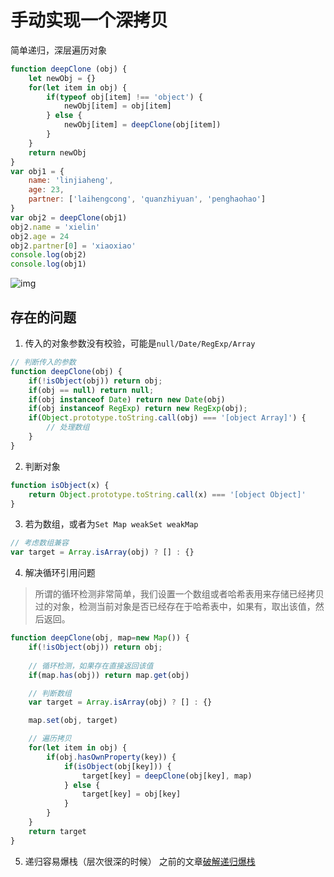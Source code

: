 # 手动实现一个深拷贝
简单递归，深层遍历对象
```js
function deepClone (obj) {
    let newObj = {}
    for(let item in obj) {
        if(typeof obj[item] !== 'object') {
            newObj[item] = obj[item]
        } else {
            newObj[item] = deepClone(obj[item])
        }
    }
    return newObj
}
var obj1 = {
    name: 'linjiaheng',
    age: 23,
    partner: ['laihengcong', 'quanzhiyuan', 'penghaohao']
}
var obj2 = deepClone(obj1)
obj2.name = 'xielin'
obj2.age = 24
obj2.partner[0] = 'xiaoxiao'
console.log(obj2)
console.log(obj1)
```
![img](/dovis-blog/other/29.png)

## 存在的问题
1. 传入的对象参数没有校验，可能是`null/Date/RegExp/Array`
```js
// 判断传入的参数
function deepClone(obj) {
    if(!isObject(obj)) return obj;
    if(obj == null) return null;
    if(obj instanceof Date) return new Date(obj)
    if(obj instanceof RegExp) return new RegExp(obj);
    if(Object.prototype.toString.call(obj) === '[object Array]') {
        // 处理数组
    }
}
```

2. 判断对象
```js
function isObject(x) {
    return Object.prototype.toString.call(x) === '[object Object]'
}
```

3. 若为数组，或者为`Set Map weakSet weakMap`
```js
// 考虑数组兼容
var target = Array.isArray(obj) ? [] : {}
```

4. 解决循环引用问题
> 所谓的循环检测非常简单，我们设置一个数组或者哈希表用来存储已经拷贝过的对象，检测当前对象是否已经存在于哈希表中，如果有，取出该值，然后返回。

```js
function deepClone(obj, map=new Map()) {
    if(!isObject(obj)) return obj;
    
    // 循环检测，如果存在直接返回该值
    if(map.has(obj)) return map.get(obj)

    // 判断数组
    var target = Array.isArray(obj) ? [] : {}

    map.set(obj, target)

    // 遍历拷贝
    for(let item in obj) {
        if(obj.hasOwnProperty(key)) {
            if(isObject(obj[key])) {
                target[key] = deepClone(obj[key], map)
            } else {
                target[key] = obj[key]
            }
        }
    }
    return target
}
```

5. 递归容易爆栈（层次很深的时候）
之前的文章[破解递归爆栈](/basis/JavaScript/对象深浅拷贝.html#深拷贝实现方式)